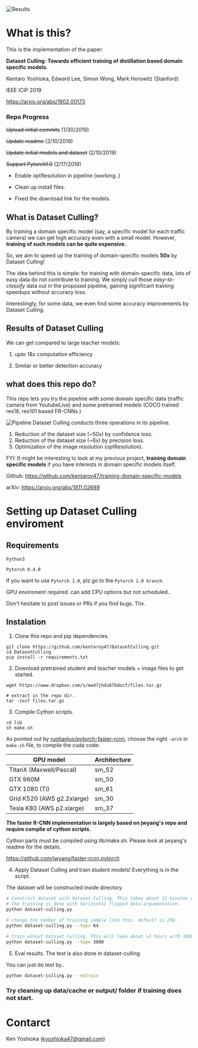 ![Results](https://github.com/kentaroy47/DatasetCulling/blob/master/figure-of-dataset.png)

# What is this?
This is the implementation of the paper:

**Dataset Culling: Towards efficient training of distillation based domain specific models.**

Kentaro Yoshioka, Edward Lee, Simon Wong, Mark Horowitz (Stanford)

IEEE ICIP 2019

https://arxiv.org/abs/1902.00173

### Repo Progress
~~Upload initial commits~~ (1/30/2019)

~~Update readme~~ (2/10/2019)

~~Update initial models and dataset~~ (2/10/2019)

~~Support Pytorch1.0~~ (2/17/2019)

- Enable optResolution in pipeline (working..)

- Clean up install files. 

- Fixed the download link for the models.

## What is Dataset Culling?
By training a domain specific model (say, a specific model for each traffic camera) we can get high accuracy even with a small model.
However, **training of such models can be quite expensive.**

So, we aim to speed up the training of domain-specific models **50x** by Dataset Culling!

The idea behind this is simple: for training with domain-specific data, lots of easy data do not contribute to training. 
We simply *cull* those *easy-to-classify* data out in the proposed pipeline, gaining significant training speedups without accuracy loss.

Interestingly, for some data, we even find some accuracy improvements by Dataset Culling.

## Results of Dataset Culling

We can get compared to large teacher models: 

1) upto 18x computation efficiency

2) Similar or better detection accuracy

## what does this repo do?
This repo lets you try the pipeline with some domain specific data (traffic camera from YoutubeLive) and some pretrained models (COCO trained res18, res101 based FR-CNNs.)

![Pipeline](https://github.com/kentaroy47/DatasetCulling/blob/master/fig1.jpg)
Dataset Culling conducts three operations in its pipeline.  
1. Reduction of the dataset size (~50x) by confidence loss.
2. Reduction of the dataset size (~6x) by precision loss.
3. Optimization of the image resolution (optResolution).

FYI: It might be interesting to look at my previous project, **training domain specific models** if you have interests in domain specific models itself.

Github: https://github.com/kentaroy47/training-domain-specific-models

arXiv: https://arxiv.org/abs/1811.02689

# Setting up Dataset Culling enviroment

## Requirements
`Python3`

`Pytorch 0.4.0` 

If you want to use `Pytorch 1.0`, plz go to the `Pytorch 1.0 branch`.

GPU enviroment required. can add CPU options but not scheduled..

Don't hesitate to post issues or PRs if you find bugs. Thx.

## Instalation
1. Clone this repo and pip dependencies.

```
git clone https://github.com/kentaroy47/DatasetCulling.git
cd DatasetCulling
pip install -r requirements.txt
```

2. Download pretrained student and teacher models + image files to get started.

```
wget https://www.dropbox.com/s/ew47jhdu67bdocf/files.tar.gz

# extract in the repo dir.
tar -zxvf files.tar.gz

```

3. Compile Cython scripts.
```
cd lib
sh make.sh
```

As pointed out by [ruotianluo/pytorch-faster-rcnn](https://github.com/ruotianluo/pytorch-faster-rcnn), choose the right `-arch` in `make.sh` file, to compile the cuda code:

  | GPU model  | Architecture |
  | ------------- | ------------- |
  | TitanX (Maxwell/Pascal) | sm_52 |
  | GTX 960M | sm_50 |
  | GTX 1080 (Ti) | sm_61 |
  | Grid K520 (AWS g2.2xlarge) | sm_30 |
  | Tesla K80 (AWS p2.xlarge) | sm_37 |

**The faster R-CNN implementation is largely based on jwyang's repo and require complie of cython scripts.**

Cython parts must be compiled using lib/make.sh.
Please look at jwyang's readme for the details.

https://github.com/jwyang/faster-rcnn.pytorch

4. Apply Dataset Culling and train student models!
Everything is in the script.
 
The dataset will be constructed inside directory.

```sh
# Construct dataset with Dataset Culling. This takes about 15 minutes with 1080Ti.
# The training is done with horizontal flipped data-argumentation.
python dataset-culling.py

# change the number of training sample like this. default is 256.
python dataset-culling.py --topx 64

# Train wihout Dataset Culling. This will take about >3 hours with 1080Ti.
python dataset-culling.py --topx 3600

```

5. Eval results. 
The test is also done in dataset-culling.

You can just do test by..

```sh
python dataset-culling.py --notrain
```

### Try cleaning up data/cache or output/ folder if training does not start.

# Contarct
Ken Yoshioka (kyoshioka47@gmail.com)


